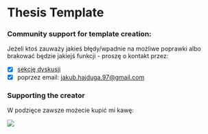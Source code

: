 # Thesis Template

### Community support for template creation:
Jeżeli ktoś zauważy jakieś błędy/wpadnie na możliwe poprawki albo brakować będzie jakiejś funkcji - proszę o kontakt przez:
- [X] [sekcję dyskusji](https://github.com/jakuberich/Thesis-Template/discussions)
- [X] poprzez email: jakub.hajduga.97@gmail.com

### Supporting the creator

W podzięce zawsze możecie kupić mi kawę:

[<img src="https://www.buymeacoffee.com/assets/img/guidelines/download-assets-sm-1.svg">](https://www.buymeacoffee.com/jakub.hajduga)
